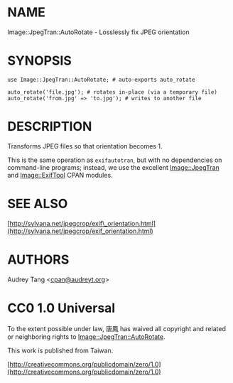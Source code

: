 # NAME

Image::JpegTran::AutoRotate - Losslessly fix JPEG orientation

# SYNOPSIS

    use Image::JpegTran::AutoRotate; # auto-exports auto_rotate

    auto_rotate('file.jpg'); # rotates in-place (via a temporary file)
    auto_rotate('from.jpg' => 'to.jpg'); # writes to another file

# DESCRIPTION

Transforms JPEG files so that orientation becomes 1.

This is the same operation as `exifautotran`, but with no dependencies on
command-line programs; instead, we use the excellent [Image::JpegTran](https://metacpan.org/pod/Image::JpegTran) and
[Image::ExifTool](https://metacpan.org/pod/Image::ExifTool) CPAN modules.

# SEE ALSO

[http://sylvana.net/jpegcrop/exif\_orientation.html](http://sylvana.net/jpegcrop/exif_orientation.html)

# AUTHORS

Audrey Tang &lt;cpan@audreyt.org>

# CC0 1.0 Universal

To the extent possible under law, 唐鳳 has waived all copyright and related
or neighboring rights to [Image::JpegTran::AutoRotate](https://metacpan.org/pod/Image::JpegTran::AutoRotate).

This work is published from Taiwan.

[http://creativecommons.org/publicdomain/zero/1.0](http://creativecommons.org/publicdomain/zero/1.0)
